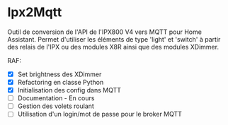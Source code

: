 # Ipx2Mqtt

Outil de conversion de l'API de l'IPX800 V4 vers MQTT pour Home Assistant. Permet d'utiliser les éléments de type 'light' et 'switch' à partir des relais de l'IPX ou des modules X8R ainsi que des modules XDimmer.

RAF:

- [x] Set brightness des XDimmer
- [x] Refactoring en classe Python
- [x] Initialisation des config dans MQTT
- [ ] Documentation - En cours
- [ ] Gestion des volets roulant
- [ ] Utilisation d'un login/mot de passe pour le broker MQTT

